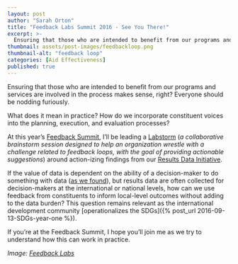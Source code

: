 ```yaml
---
layout: post
author: "Sarah Orton"
title: "Feedback Labs Summit 2016 - See You There!" 
excerpt: >-
  Ensuring that those who are intended to benefit from our programs and services are involved in the process makes sense, right? Everyone should be nodding furiously. What does it mean in practice? How do we incorporate constituent voices into the planning, execution, and evaluation processes?...
thumbnail: assets/post-images/feedbackloop.png
thumbnail-alt: "feedback loop"
categories: [Aid Effectiveness]
published: true
---
```


Ensuring that those who are intended to benefit from our programs and services are involved in the process makes sense, right? Everyone should be nodding furiously. 


What does it mean in practice? How do we incorporate constituent voices into the planning, execution, and evaluation processes?


At this year’s [Feedback Summit](http://feedbacklabs.org/summits/summit-2016/), I’ll be leading a [Labstorm](http://feedbacklabs.org/labstorms/) (*a collaborative brainstorm session designed to help an organization wrestle with a challenge related to feedback loops, with the goal of providing actionable suggestions*) around action-izing findings from our [Results Data Initiative](http://www.developmentgateway.org/expertise/results/). 


If the value of data is dependent on the ability of a decision-maker to do something with data ([as we found](http://www.developmentgateway.org/assets/post-resources/RDI-PolicyBrief.pdf)), but results data are often collected for decision-makers at the international or national levels, how can we use feedback from constituents to inform local-level outcomes without adding to the data burden? This question remains relevant as the international development community [operationalizes the SDGs]({% post_url 2016-09-13-SDGs-year-one %}).  


If you’re at the Feedback Summit, I hope you’ll join me as we try to understand how this can work in practice. 

*Image: [Feedback Labs](http://feedbacklabs.org)*
